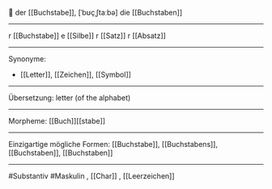 🔵 der [[Buchstabe]], [ˈbʊçˌʃtaːbə]
die [[Buchstaben]]


---
r [[Buchstabe]]
e [[Silbe]]
r [[Satz]] 
r [[Absatz]] 

---
Synonyme:
- [[Letter]], [[Zeichen]], [[Symbol]]

---
Übersetzung: letter (of the alphabet)

---
Morpheme:
[[Buch]][[stabe]]

---
Einzigartige mögliche Formen: [[Buchstabe]], [[Buchstabens]], [[Buchstaben]], [[Buchstaben]]

---
#Substantiv #Maskulin
, [[Char]]
, [[Leerzeichen]]